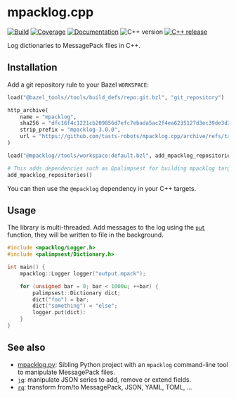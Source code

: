 # mpacklog.cpp

[![Build](https://img.shields.io/github/actions/workflow/status/tasts-robots/mpacklog.cpp/bazel.yml?branch=main)](https://github.com/tasts-robots/mpacklog.cpp/actions)
[![Coverage](https://coveralls.io/repos/github/tasts-robots/mpacklog.cpp/badge.svg?branch=main)](https://coveralls.io/github/tasts-robots/mpacklog.cpp?branch=main)
[![Documentation](https://img.shields.io/badge/docs-online-brightgreen?logo=read-the-docs&style=flat)](https://scaron.info/doc/mpacklog/)
![C++ version](https://img.shields.io/badge/C++-17/20-blue.svg?style=flat)
[![C++ release](https://img.shields.io/github/v/release/tasts-robots/mpacklog.cpp.svg?sort=semver)](https://github.com/tasts-robots/mpacklog.cpp/releases)

Log dictionaries to MessagePack files in C++.

## Installation

Add a git repository rule to your Bazel ``WORKSPACE``:

```python
load("@bazel_tools//tools/build_defs/repo:git.bzl", "git_repository")

http_archive(
    name = "mpacklog",
    sha256 = "dfc16f4c1221cb209856d7efc7ebada5ac2f4ea6235127d3ec39de3d3c414a93",
    strip_prefix = "mpacklog-3.0.0",
    url = "https://github.com/tasts-robots/mpacklog.cpp/archive/refs/tags/v3.0.0.tar.gz",
)

load("@mpacklog//tools/workspace:default.bzl", add_mpacklog_repositories = "add_default_repositories")

# This adds dependencies such as @palimpsest for building mpacklog targets
add_mpacklog_repositories()
```

You can then use the ``@mpacklog`` dependency in your C++ targets.

## Usage

The library is multi-threaded. Add messages to the log using the [`put`](https://scaron.info/doc/mpacklog/classmpacklog_1_1Logger.html#af0c278a990b1275b306e89013bb1fac6) function, they will be written to file in the background.

```cpp
#include <mpacklog/Logger.h>
#include <palimpsest/Dictionary.h>

int main() {
    mpacklog::Logger logger("output.mpack");

    for (unsigned bar = 0; bar < 1000u; ++bar) {
        palimpsest::Dictionary dict;
        dict("foo") = bar;
        dict("something") = "else";
        logger.put(dict):
    }
}
```

## See also

* [mpacklog.py](): Sibling Python project with an `mpacklog` command-line tool to manipulate MessagePack files.
* [`jq`](https://github.com/stedolan/jq): manipulate JSON series to add, remove or extend fields.
* [`rq`](https://github.com/dflemstr/rq): transform from/to MessagePack, JSON, YAML, TOML, ...
